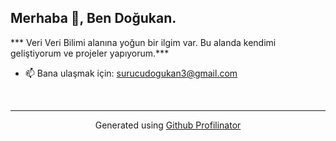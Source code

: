 ##                  Merhaba 👋, Ben Doğukan.
  

*** Veri Veri Bilimi alanına yoğun bir ilgim var. Bu alanda kendimi geliştiyorum ve projeler yapıyorum.***  


- 📫 Bana ulaşmak için: surucudogukan3@gmail.com  
  

<br/>  


----
<div align="center">Generated using <a href="https://profilinator.rishav.dev/" target="_blank">Github Profilinator</a></div>
